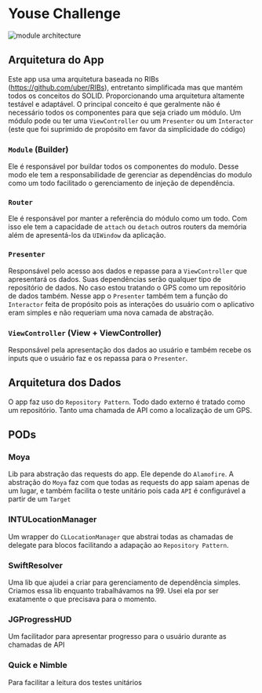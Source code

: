 # Youse Challenge

![module architecture](https://raw.githubusercontent.com/paulomendes/youse-challenge/master/module-architecture.png)

## Arquitetura do App

Este app usa uma arquitetura baseada no RIBs (https://github.com/uber/RIBs), entretanto simplificada mas que mantém todos os conceitos do SOLID. Proporcionando uma arquitetura altamente testável e adaptável. O principal conceito é que geralmente não é necessário todos os componentes para que seja criado um módulo. Um módulo pode ou ter uma `ViewController` ou um `Presenter` ou um `Interactor` (este que foi suprimido de propósito em favor da simplicidade do código)

### `Module` (Builder)

Ele é responsável por buildar todos os componentes do modulo. Desse modo ele tem a responsabilidade de gerenciar as dependências do modulo como um todo facilitado o gerenciamento de injeção de dependência.

### `Router`

Ele é responsável por manter a referência do módulo como um todo. Com isso ele tem a capacidade de `attach` ou `detach` outros routers da memória além de apresentá-los da `UIWindow` da aplicação.

### `Presenter`

Responsável pelo acesso aos dados e repasse para a `ViewController` que apresentará os dados. Suas dependências serão qualquer tipo de repositório de dados. No caso estou tratando o GPS como um repositório de dados também. Nesse app o `Presenter` também tem a função do `Interactor` feita de propósito pois as interações do usuário com o aplicativo eram simples e não requeriam uma nova camada de abstração.

### `ViewController` (View + ViewController)

Responsável pela apresentação dos dados ao usuário e também recebe os inputs que o usuário faz e os repassa para o `Presenter`.

## Arquitetura dos Dados

O app faz uso do `Repository Pattern`. Todo dado externo é tratado como um repositório. Tanto uma chamada de API como a localização de um GPS.

## PODs

### Moya

Lib para abstração das requests do app. Ele depende do `Alamofire`. A abstração do `Moya` faz com que todas as requests do app saiam apenas de um lugar, e também facilita o teste unitário pois cada `API` é configurável a partir de um `Target`

### INTULocationManager

Um wrapper do `CLLocationManager` que abstrai todas as chamadas de delegate para blocos facilitando a adapação ao `Repository Pattern`.

### SwiftResolver

Uma lib que ajudei a criar para gerenciamento de dependência simples. Criamos essa lib enquanto trabalhávamos na 99. Usei ela por ser exatamente o que precisava para o momento.

### JGProgressHUD

Um facilitador para apresentar progresso para o usuário durante as chamadas de API

### Quick e Nimble

Para facilitar a leitura dos testes unitários
